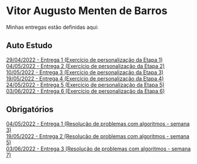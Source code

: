 # Vitor Augusto Menten de Barros
Minhas entregas estão definidas aqui:
## Auto Estudo
<a href="https://github.com/dtonavitor/modulo2_autoestudos/tree/main/03_AUT_EST_ENTREGA/Semana%201"> 29/04/2022 - Entrega 1 (Exercício de personalização da Etapa 1)</a>
<br/>
<a href="https://github.com/dtonavitor/modulo2_autoestudos/tree/main/03_AUT_EST_ENTREGA/Semana%202"> 04/05/2022 - Entrega 2 (Exercício de personalização da Etapa 2)</a>
<br/>
<a href="https://github.com/dtonavitor/modulo2_autoestudos/tree/main/03_AUT_EST_ENTREGA/Semana%203"> 10/05/2022 - Entrega 3 (Exercício de personalização da Etapa 3)</a>
<br/>
<a href="https://github.com/dtonavitor/modulo2_autoestudos/tree/main/03_AUT_EST_ENTREGA/Semana%204"> 19/05/2022 - Entrega 4 (Exercício de personalização da Etapa 4)</a>
<br/>
<a href="https://github.com/dtonavitor/modulo2_autoestudos/tree/main/03_AUT_EST_ENTREGA/Semana%205"> 24/05/2022 - Entrega 5 (Exercício de personalização da Etapa 5)</a>
<br/>
<a href="https://github.com/dtonavitor/modulo2_autoestudos/tree/main/03_AUT_EST_ENTREGA/Semana%206"> 03/06/2022 - Entrega 6 (Exercício de personalização da Etapa 6)</a>
## Obrigatórios
<a href="https://github.com/dtonavitor/modulo2_autoestudos/tree/main/04_AUT_EST_EX_OBRIGATORIOS/Semana%203"> 04/05/2022 - Entrega 1 (Resolução de problemas com algoritmos - semana 3)</a>
<br/>
<a href="https://github.com/dtonavitor/modulo2_autoestudos/tree/main/04_AUT_EST_EX_OBRIGATORIOS/Semana%205"> 19/05/2022 - Entrega 2 (Resolução de problemas com algoritmos - semana 5)</a>
<br/>
<a href="https://github.com/dtonavitor/modulo2_autoestudos/tree/main/04_AUT_EST_EX_OBRIGATORIOS/Semana%207"> 03/06/2022 - Entrega 3 (Resolução de problemas com algoritmos - semana 7)</a>
